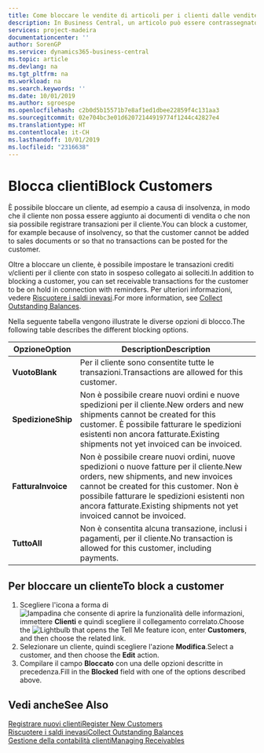```yaml
---
title: Come bloccare le vendite di articoli per i clienti dalle vendite o dagli acquisti
description: In Business Central, un articolo può essere contrassegnato come bloccato per la vendita, per l'acquisto o per tutti gli scopi.
services: project-madeira
documentationcenter: ''
author: SorenGP
ms.service: dynamics365-business-central
ms.topic: article
ms.devlang: na
ms.tgt_pltfrm: na
ms.workload: na
ms.search.keywords: ''
ms.date: 10/01/2019
ms.author: sgroespe
ms.openlocfilehash: c2b0d5b15571b7e8af1ed1dbee22859f4c131aa3
ms.sourcegitcommit: 02e704bc3e01d62072144919774f1244c42827e4
ms.translationtype: HT
ms.contentlocale: it-CH
ms.lasthandoff: 10/01/2019
ms.locfileid: "2316638"
---
```

# <a name="block-customers"></a><span data-ttu-id="14003-103">Blocca clienti</span><span class="sxs-lookup"><span data-stu-id="14003-103">Block Customers</span></span>
<span data-ttu-id="14003-104">È possibile bloccare un cliente, ad esempio a causa di insolvenza, in modo che il cliente non possa essere aggiunto ai documenti di vendita o che non sia possibile registrare transazioni per il cliente.</span><span class="sxs-lookup"><span data-stu-id="14003-104">You can block a customer, for example because of insolvency, so that the customer cannot be added to sales documents or so that no transactions can be posted for the customer.</span></span>

<span data-ttu-id="14003-105">Oltre a bloccare un cliente, è possibile impostare le transazioni crediti v/clienti per il cliente con stato in sospeso collegato ai solleciti.</span><span class="sxs-lookup"><span data-stu-id="14003-105">In addition to blocking a customer, you can set receivable transactions for the customer to be on hold in connection with reminders.</span></span> <span data-ttu-id="14003-106">Per ulteriori informazioni, vedere [Riscuotere i saldi inevasi](receivables-collect-outstanding-balances.md).</span><span class="sxs-lookup"><span data-stu-id="14003-106">For more information, see [Collect Outstanding Balances](receivables-collect-outstanding-balances.md).</span></span>   

<span data-ttu-id="14003-107">Nella seguente tabella vengono illustrate le diverse opzioni di blocco.</span><span class="sxs-lookup"><span data-stu-id="14003-107">The following table describes the different blocking options.</span></span>  

|<span data-ttu-id="14003-108">Opzione</span><span class="sxs-lookup"><span data-stu-id="14003-108">Option</span></span>|<span data-ttu-id="14003-109">Description</span><span class="sxs-lookup"><span data-stu-id="14003-109">Description</span></span>|  
|--------------------|------------|  
|<span data-ttu-id="14003-110">**Vuoto**</span><span class="sxs-lookup"><span data-stu-id="14003-110">**Blank**</span></span>|<span data-ttu-id="14003-111">Per il cliente sono consentite tutte le transazioni.</span><span class="sxs-lookup"><span data-stu-id="14003-111">Transactions are allowed for this customer.</span></span>|
|<span data-ttu-id="14003-112">**Spedizione**</span><span class="sxs-lookup"><span data-stu-id="14003-112">**Ship**</span></span>|<span data-ttu-id="14003-113">Non è possibile creare nuovi ordini e nuove spedizioni per il cliente.</span><span class="sxs-lookup"><span data-stu-id="14003-113">New orders and new shipments cannot be created for this customer.</span></span> <span data-ttu-id="14003-114">È possibile fatturare le spedizioni esistenti non ancora fatturate.</span><span class="sxs-lookup"><span data-stu-id="14003-114">Existing shipments not yet invoiced can be invoiced.</span></span>|  
|<span data-ttu-id="14003-115">**Fattura**</span><span class="sxs-lookup"><span data-stu-id="14003-115">**Invoice**</span></span>|<span data-ttu-id="14003-116">Non è possibile creare nuovi ordini, nuove spedizioni o nuove fatture per il cliente.</span><span class="sxs-lookup"><span data-stu-id="14003-116">New orders, new shipments, and new invoices cannot be created for this customer.</span></span> <span data-ttu-id="14003-117">Non è possibile fatturare le spedizioni esistenti non ancora fatturate.</span><span class="sxs-lookup"><span data-stu-id="14003-117">Existing shipments not yet invoiced cannot be invoiced.</span></span>|  
|<span data-ttu-id="14003-118">**Tutto**</span><span class="sxs-lookup"><span data-stu-id="14003-118">**All**</span></span>|<span data-ttu-id="14003-119">Non è consentita alcuna transazione, inclusi i pagamenti, per il cliente.</span><span class="sxs-lookup"><span data-stu-id="14003-119">No transaction is allowed for this customer, including payments.</span></span>|  

## <a name="to-block-a-customer"></a><span data-ttu-id="14003-120">Per bloccare un cliente</span><span class="sxs-lookup"><span data-stu-id="14003-120">To block a customer</span></span>  
1. <span data-ttu-id="14003-121">Scegliere l'icona a forma di ![lampadina che consente di aprire la funzionalità delle informazioni](media/ui-search/search_small.png "Informazioni sull'operazione che si desidera eseguire"), immettere **Clienti** e quindi scegliere il collegamento correlato.</span><span class="sxs-lookup"><span data-stu-id="14003-121">Choose the ![Lightbulb that opens the Tell Me feature](media/ui-search/search_small.png "Tell me what you want to do") icon, enter **Customers**, and then choose the related link.</span></span>
2. <span data-ttu-id="14003-122">Selezionare un cliente, quindi scegliere l'azione **Modifica**.</span><span class="sxs-lookup"><span data-stu-id="14003-122">Select a customer, and then choose the **Edit** action.</span></span>
3. <span data-ttu-id="14003-123">Compilare il campo **Bloccato** con una delle opzioni descritte in precedenza.</span><span class="sxs-lookup"><span data-stu-id="14003-123">Fill in the **Blocked** field with one of the options described above.</span></span>

## <a name="see-also"></a><span data-ttu-id="14003-124">Vedi anche</span><span class="sxs-lookup"><span data-stu-id="14003-124">See Also</span></span>  
[<span data-ttu-id="14003-125">Registrare nuovi clienti</span><span class="sxs-lookup"><span data-stu-id="14003-125">Register New Customers</span></span>](sales-how-register-new-customers.md)  
[<span data-ttu-id="14003-126">Riscuotere i saldi inevasi</span><span class="sxs-lookup"><span data-stu-id="14003-126">Collect Outstanding Balances</span></span>](receivables-collect-outstanding-balances.md)  
[<span data-ttu-id="14003-127">Gestione della contabilità clienti</span><span class="sxs-lookup"><span data-stu-id="14003-127">Managing Receivables</span></span>](receivables-manage-receivables.md)  
